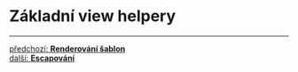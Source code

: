 # Základní view helpery




---

<div class="prev-next">

[předchozí: **Renderování šablon**](./views-rendering.md)  
[další: **Escapování**](./escaping.md)  

</div>